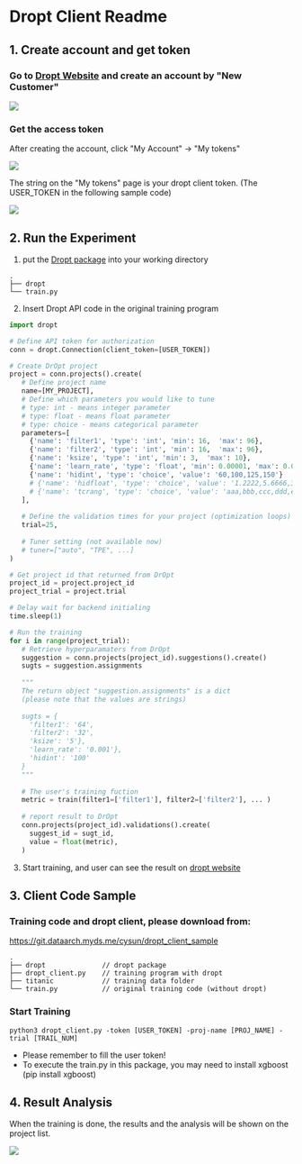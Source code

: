 # Dropt Client Readme
## 1. Create account and get token
### Go to [Dropt Website](https://140.113.24.232) and create an account by "New Customer"

![](https://i.imgur.com/OSLZaLE.png)

### Get the access token

After creating the account, click "My Account" -> "My tokens"

![](https://i.imgur.com/n0P5kXA.png)

The string on the "My tokens" page is your dropt client token.
(The USER_TOKEN in the following sample code)

![](https://i.imgur.com/QQvqHlc.png)

## 2. Run the Experiment
1. put the [Dropt package](http://dataarch.myDS.me/drive/d/f/516675319327891457) into your working directory
```
.
├── dropt
└── train.py
```
2. Insert Dropt API code in the original training program
```python
import dropt

# Define API token for authorization
conn = dropt.Connection(client_token=[USER_TOKEN])

# Create DrOpt project
project = conn.projects().create(
   # Define project name
   name=[MY_PROJECT],
   # Define which parameters you would like to tune
   # type: int - means integer parameter
   # type: float - means float parameter
   # type: choice - means categorical parameter
   parameters=[
     {'name': 'filter1', 'type': 'int', 'min': 16,  'max': 96},
     {'name': 'filter2', 'type': 'int', 'min': 16,  'max': 96},
     {'name': 'ksize', 'type': 'int', 'min': 3,  'max': 10},
     {'name': 'learn_rate', 'type': 'float', 'min': 0.00001, 'max': 0.01},
     {'name': 'hidint', 'type': 'choice', 'value': '60,100,125,150'}
     # {'name': 'hidfloat', 'type': 'choice', 'value': '1.2222,5.6666,3.4444,7.8888'},
     # {'name': 'tcrang', 'type': 'choice', 'value': 'aaa,bbb,ccc,ddd,eee'},
   ],
   
   # Define the validation times for your project (optimization loops)
   trial=25,
   
   # Tuner setting (not available now)
   # tuner=["auto", "TPE", ...]
)

# Get project id that returned from DrOpt
project_id = project.project_id
project_trial = project.trial

# Delay wait for backend initialing
time.sleep(1)

# Run the training
for i in range(project_trial):
   # Retrieve hyperparamaters from DrOpt
   suggestion = conn.projects(project_id).suggestions().create()
   sugts = suggestion.assignments
   
   """
   The return object "suggestion.assignments" is a dict 
   (please note that the values are strings)
   
   sugts = {
     'filter1': '64',
     'filter2': '32', 
     'ksize': '5'},
     'learn_rate': '0.001'},
     'hidint': '100'
   }
   """
   
   # The user's training fuction
   metric = train(filter1=['filter1'], filter2=['filter2'], ... )
   
   # report result to DrOpt
   conn.projects(project_id).validations().create(
     suggest_id = sugt_id,
     value = float(metric),
   )
```
3. Start training, and user can see the result on [dropt website](https://140.113.24.232)


## 3. Client Code Sample

### Training code and dropt client, please download from:
https://git.dataarch.myds.me/cysun/dropt_client_sample

```
.
├── dropt              // dropt package
├── dropt_client.py    // training program with dropt
├── titanic            // training data folder
└── train.py           // original training code (without dropt)
```


### Start Training

```
python3 dropt_client.py -token [USER_TOKEN] -proj-name [PROJ_NAME] -trial [TRAIL_NUM]
```
* Please remember to fill the user token!
* To execute the train.py in this package, you may need to install xgboost (pip install xgboost)


## 4. Result Analysis

When the training is done, the results and the analysis will be shown on the project list.

![](https://i.imgur.com/8y46BYK.png)

